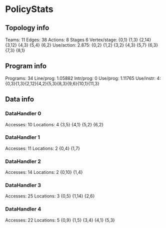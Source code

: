 # PolicyStats
## Topology info
Teams:		11
Edges:		38
Actions:	8
Stages		6
Vertex/stage:	{0,1} {1,3} {2,14} {3,12} {4,3} {5,4} {6,2} 
Use/action:	2.875: {0,2} {1,2} {3,2} {4,3} {5,7} {6,3} {7,3} {8,1} 

## Program info
Programs:	34
Line/prog:	1.05882
Intr/prog:	0
Use/prog:	1.11765
Use/instr:	4: {0,3}{1,3}{2,12}{4,2}{5,3}{8,3}{9,6}{10,1}{11,3}

## Data info

### DataHandler 0
Accesses:	10
Locations:	4
{3,5} {4,1} {5,2} {6,2} 

### DataHandler 1
Accesses:	11
Locations:	2
{0,4} {1,7} 

### DataHandler 2
Accesses:	14
Locations:	2
{0,10} {1,4} 

### DataHandler 3
Accesses:	25
Locations:	3
{0,5} {1,14} {2,6} 

### DataHandler 4
Accesses:	22
Locations:	5
{0,9} {1,5} {3,4} {4,1} {5,3} 